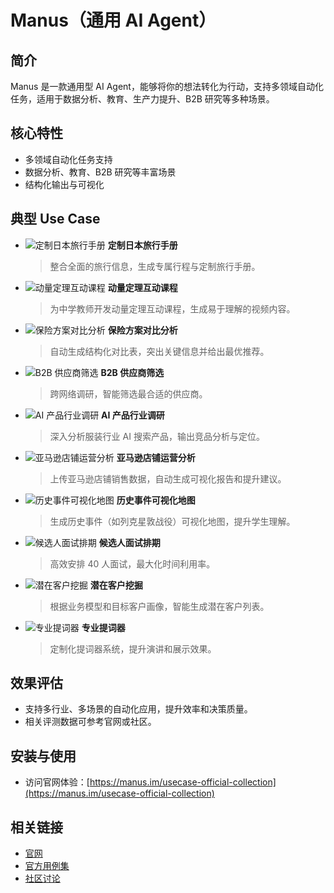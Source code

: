 # Manus（通用 AI Agent）

## 简介
Manus 是一款通用型 AI Agent，能够将你的想法转化为行动，支持多领域自动化任务，适用于数据分析、教育、生产力提升、B2B 研究等多种场景。

## 核心特性
- 多领域自动化任务支持
- 数据分析、教育、B2B 研究等丰富场景
- 结构化输出与可视化

## 典型 Use Case
- ![定制日本旅行手册](https://files.manuscdn.com/webapp/_next/static/media/img24.fad57c99.webp)
  **定制日本旅行手册**
  > 整合全面的旅行信息，生成专属行程与定制旅行手册。
- ![动量定理互动课程](https://files.manuscdn.com/webapp/_next/static/media/img38.6cb28611.webp)
  **动量定理互动课程**
  > 为中学教师开发动量定理互动课程，生成易于理解的视频内容。
- ![保险方案对比分析](https://files.manuscdn.com/webapp/_next/static/media/img50.4a6ca47f.webp)
  **保险方案对比分析**
  > 自动生成结构化对比表，突出关键信息并给出最优推荐。
- ![B2B 供应商筛选](https://files.manuscdn.com/webapp/_next/static/media/img10.1d021bec.webp)
  **B2B 供应商筛选**
  > 跨网络调研，智能筛选最合适的供应商。
- ![AI 产品行业调研](https://files.manuscdn.com/webapp/_next/static/media/img54.2f106657.webp)
  **AI 产品行业调研**
  > 深入分析服装行业 AI 搜索产品，输出竞品分析与定位。
- ![亚马逊店铺运营分析](https://files.manuscdn.com/webapp/_next/static/media/img1.6e6d84c3.webp)
  **亚马逊店铺运营分析**
  > 上传亚马逊店铺销售数据，自动生成可视化报告和提升建议。
- ![历史事件可视化地图](https://files.manuscdn.com/webapp/_next/static/media/img52.ff391355.webp)
  **历史事件可视化地图**
  > 生成历史事件（如列克星敦战役）可视化地图，提升学生理解。
- ![候选人面试排期](https://files.manuscdn.com/webapp/_next/static/media/img27.720b9744.webp)
  **候选人面试排期**
  > 高效安排 40 人面试，最大化时间利用率。
- ![潜在客户挖掘](https://files.manuscdn.com/webapp/_next/static/media/img37.36a2a9c5.webp)
  **潜在客户挖掘**
  > 根据业务模型和目标客户画像，智能生成潜在客户列表。
- ![专业提词器](https://files.manuscdn.com/webapp/_next/static/media/img30.6e3c8375.webp)
  **专业提词器**
  > 定制化提词器系统，提升演讲和展示效果。

## 效果评估
- 支持多行业、多场景的自动化应用，提升效率和决策质量。
- 相关评测数据可参考官网或社区。

## 安装与使用
- 访问官网体验：[https://manus.im/usecase-official-collection](https://manus.im/usecase-official-collection)

## 相关链接
- [官网](https://manus.im/)
- [官方用例集](https://manus.im/usecase-official-collection)
- [社区讨论](https://twitter.com/manus_ai) 